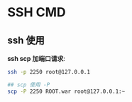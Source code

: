 # SSH CMD

## ssh 使用

**ssh scp 加端口请求**:

```bash
ssh -p 2250 root@127.0.0.1

## scp 使用 -P
scp -P 2250 ROOT.war root@127.0.0.1:~
```
